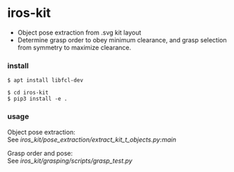 # iros-kit

* Object pose extraction from .svg kit layout
* Determine grasp order to obey minimum clearance, and grasp selection from symmetry to maximize clearance.

### install
```
$ apt install libfcl-dev
```
```
$ cd iros-kit
$ pip3 install -e .
```
### usage
Object pose extraction:  
See *iros_kit/pose_extraction/extract_kit_t_objects.py:main*

Grasp order and pose:  
See *iros_kit/grasping/scripts/grasp_test.py*